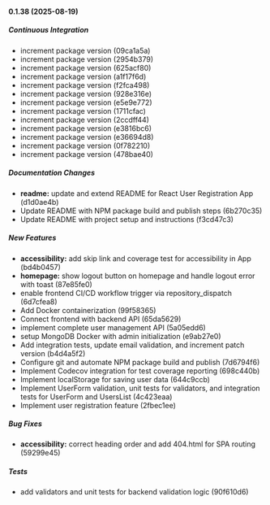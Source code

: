 #### 0.1.38 (2025-08-19)

##### Continuous Integration

*  increment package version (09ca1a5a)
*  increment package version (2954b379)
*  increment package version (625acf80)
*  increment package version (a1f17f6d)
*  increment package version (f2fca498)
*  increment package version (928e316e)
*  increment package version (e5e9e772)
*  increment package version (1711cfac)
*  increment package version (2ccdff44)
*  increment package version (e3816bc6)
*  increment package version (e36694d8)
*  increment package version (0f782210)
*  increment package version (478bae40)

##### Documentation Changes

* **readme:**  update and extend README for React User Registration App (d1d0ae4b)
*  Update README with NPM package build and publish steps (6b270c35)
*  Update README with project setup and instructions (f3cd47c3)

##### New Features

* **accessibility:**  add skip link and coverage test for accessibility in App (bd4b0457)
* **homepage:**  show logout button on homepage and handle logout error with toast (87e85fe0)
*  enable frontend CI/CD workflow trigger via repository_dispatch (6d7cfea8)
*  Add Docker containerization (99f58365)
*  Connect frontend with backend API (65da5629)
*  implement complete user management API (5a05edd6)
*  setup MongoDB Docker with admin initialization (e9ab27e0)
*  Add integration tests, update email validation, and increment patch version (b4d4a5f2)
*  Configure git and automate NPM package build and publish (7d6794f6)
*  Implement Codecov integration for test coverage reporting (698c440b)
*  Implement localStorage for saving user data (644c9ccb)
*  Implement UserForm validation, unit tests for validators, and integration tests for UserForm and UsersList (4c423eaa)
*  Implement user registration feature (2fbec1ee)

##### Bug Fixes

* **accessibility:**  correct heading order and add 404.html for SPA routing (59299e45)

##### Tests

*  add validators and unit tests for backend validation logic (90f610d6)

